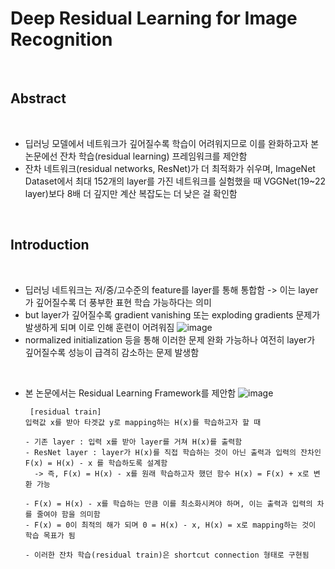 # Deep Residual Learning for Image Recognition

<br>

## Abstract

<br>

- 딥러닝 모델에서 네트워크가 깊어질수록 학습이 어려워지므로 이를 완화하고자 본 논문에선 잔차 학습(residual learning) 프레임워크를 제안함
- 잔차 네트워크(residual networks, ResNet)가 더 최적화가 쉬우며, ImageNet Dataset에서 최대 152개의 layer를 가진 네트워크를 실험했을 때 VGGNet(19~22 layer)보다 8배 더 깊지만 계산 복잡도는 더 낮은 걸 확인함

<br>

## Introduction

<br>

- 딥러닝 네트워크는 저/중/고수준의 feature를 layer를 통해 통합함 -> 이는 layer가 깊어질수록 더 풍부한 표현 학습 가능하다는 의미
- but layer가 깊어질수록 gradient vanishing 또는 exploding gradients 문제가 발생하게 되며 이로 인해 훈련이 어려워짐
  ![image](https://github.com/user-attachments/assets/31f6d2d9-fb71-46fa-98a0-b7dcc054d5a9)
- normalized initialization 등을 통해 이러한 문제 완화 가능하나 여전히 layer가 깊어질수록 성능이 급격히 감소하는 문제 발생함

<br>

- 본 논문에서는 Residual Learning Framework를 제안함
  ![image](https://github.com/user-attachments/assets/2d04bc71-c895-41c1-9251-72d032c0347c)
  ```
   [residual train]
  입력값 x를 받아 타겟값 y로 mapping하는 H(x)를 학습하고자 할 때

  - 기존 layer : 입력 x를 받아 layer를 거쳐 H(x)를 출력함
  - ResNet layer : layer가 H(x)를 직접 학습하는 것이 아닌 출력과 입력의 잔차인 F(x) = H(x) - x 를 학습하도록 설계함
    -> 즉, F(x) = H(x) - x를 원래 학습하고자 했던 함수 H(x) = F(x) + x로 변환 가능

  - F(x) = H(x) - x를 학습하는 만큼 이를 최소화시켜야 하며, 이는 출력과 입력의 차를 줄여야 함을 의미함
  - F(x) = 0이 최적의 해가 되며 0 = H(x) - x, H(x) = x로 mapping하는 것이 학습 목표가 됨

  - 이러한 잔차 학습(residual train)은 shortcut connection 형태로 구현됨
  ```
